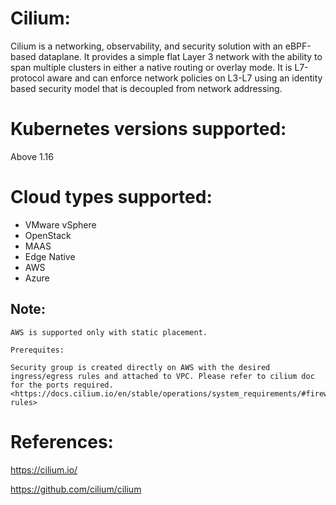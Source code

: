 # Cilium:
Cilium is a networking, observability, and security solution with an eBPF-based dataplane. It provides a simple flat Layer 3 network with the ability to span multiple clusters in either a native routing or overlay mode. It is L7-protocol aware and can enforce network policies on L3-L7 using an identity based security model that is decoupled from network addressing.

# Kubernetes versions supported:
Above 1.16

# Cloud types supported:
* VMware vSphere
* OpenStack
* MAAS
* Edge Native
* AWS
* Azure

## Note:

	AWS is supported only with static placement. 

	Prerequites:

	Security group is created directly on AWS with the desired ingress/egress rules and attached to VPC. Please refer to cilium doc for the ports required. 
	<https://docs.cilium.io/en/stable/operations/system_requirements/#firewall-rules>

# References:
<https://cilium.io/>

<https://github.com/cilium/cilium>

